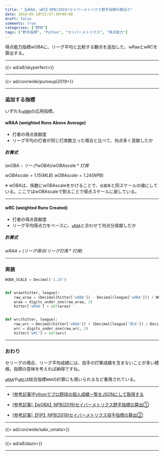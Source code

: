 ```yaml
---
title: "【wRAA, wRC】NPB(2019)セイバーメトリクス野手指標の算出⑤"
date: 2019-05-10T21:57:39+09:00
draft: false
comments: true
categories: ["野球"]
tags: ["野手指標", "Python", "セイバーメトリクス", "得点能力"]
---
```


得点能力指標wOBAに、リーグ平均と比較する観点を追加した、wRaaとwRCを算出する。

<!--more-->

---

{{< ad/a8/skyperfect>}}

---

{{< ad/con/wide/purosupi2019>}}

---

### 追加する指標

いずれも[`wOBA`](https://www.ted027.com/post/sabr-hit-woba#woba-weighted-on-base-average)の応用指標。

#### wRAA (weighted Runs Above Average)

- 打者の得点貢献度
- リーグ平均の打者が同じ打席数立った場合と比べて、何点多く貢献したか

##### 計算式

$(wOBA - リーグwOBA) / wOBAscale * 打席$

$wOBAscale = 1.15(MLB)$
$wOBAscale = 1.24(NPB)$

※ wOBAは、係数にwOBAscaleをかけることで、`出塁率`と同スケールの値にしている。ここではwOBAscaleで割ることで得点スケールに戻している。

---

#### wRC (weighted Runs Created)

  - 打者の得点貢献度
  - リーグ平均得点力をベースに、[`wRAA`](#wraa-weighted-runs-above-average)と合わせて何点分貢献したか

##### 計算式

$wRAA + (リーグ得点 / リーグ打席 * 打席)$

---

### 実装

```py:sabr.py
WOBA_SCALE = Decimal('1.24')


def wraa(hitter, league):
    raw_wraa = (Decimal(hitter['wOBA']) - Decimal(league['wOBA'])) / WOBA_SCALE * Decimal(hitter['打席'])
    wraa = digits_under_one(raw_wraa, 3)
    hitter['wRAA'] = str(wraa)


def wrc(hitter, league):
    raw_wrc = Decimal(hitter['wRAA']) + (Decimal(league['得点']) / Decimal(league['打席'])) * Decimal(hitter['打席'])
    wrc = digits_under_one(raw_wrc, 3)
    hitter['wRC'] = str(wrc)
```

---

### おわり

セリーグの場合、リーグ平均成績には、投手の打撃成績を含まないことが多い模様。指標の意味を考えれば納得ですね。

[`wRAA`](#wraa-weighted-runs-above-average)や[`wRC`](#wrc-weighted-runs-created)は総合指標`WAR`の計算にも用いられるなど重用されている。

---

- [[参考記事]Pythonでプロ野球の個人成績一覧をJSONにして取得する](https://www.ted027.com/post/python-personal-records)

- [[参考記事]【wOBA】NPB(2019)セイバーメトリクス野手指標の算出①](https://www.ted027.com/post/sabr-hit-woba)

- [[参考記事]【FIP】NPB(2019)セイバーメトリクス投手指標の算出②](https://www.ted027.com/post/sabr-pitch-fip)

---

{{< ad/con/wide/sabr_omata>}}

---

{{< ad/a8/dazn>}}

---
